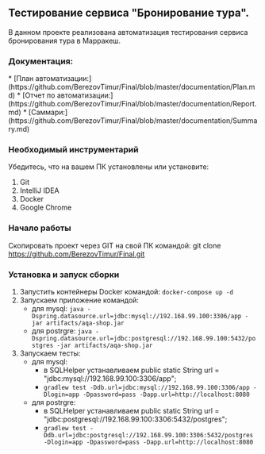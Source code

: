 <h2>Тестирование сервиса "Бронирование тура".</h2>
В данном проекте реализована автоматизация тестирования сервиса бронирования тура в Марракеш.

<h3>Документация:</h3>
 * [План автоматизации:](https://github.com/BerezovTimur/Final/blob/master/documentation/Plan.md) 
 * [Отчет по автоматизации:](https://github.com/BerezovTimur/Final/blob/master/documentation/Report.md)
 * [Саммари:](https://github.com/BerezovTimur/Final/blob/master/documentation/Summary.md)

<h3>Необходимый инструментарий</h3>
Убедитесь, что на вашем ПК установлены или установите:

1. Git
2. IntelliJ IDEA
3. Docker
4. Google Chrome

<h3>Начало работы</h3>

Скопировать проект через GIT на свой ПК командой: git clone https://github.com/BerezovTimur/Final.git

<h3>Установка и запуск сборки</h3>

1. Запустить контейнеры Docker командой: `docker-compose up -d`
2. Запускаем приложение командой: 
     - для mysql:
`java -Dspring.datasource.url=jdbc:mysql://192.168.99.100:3306/app -jar artifacts/aqa-shop.jar`
     - для postrgre:
 `java -Dspring.datasource.url=jdbc:postgresql://192.168.99.100:5432/postgres -jar artifacts/aqa-shop.jar`
3. Запускаем тесты:
     - для mysql:
       - в SQLHelper устанавливаем public static String url = "jdbc:mysql://192.168.99.100:3306/app"; 
       - `gradlew test -Ddb.url=jdbc:mysql://192.168.99.100:3306/app -Dlogin=app -Dpassword=pass -Dapp.url=http://localhost:8080`
     - для postrgre:
       - в SQLHelper устанавливаем public static String url = "jdbc:postgresql://192.168.99.100:3306:5432/postgres";
       - `gradlew test -Ddb.url=jdbc:postgresql://192.168.99.100:3306:5432/postgres -Dlogin=app -Dpassword=pass -Dapp.url=http://localhost:8080`
 
